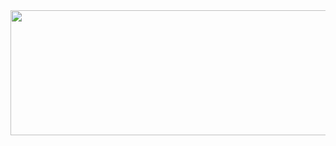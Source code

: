 <div id="header" align="center">
  <img src="https://github.com/vlaice/vlaice/blob/main/gif.gif" width="1000" height="200"/>
</div>



